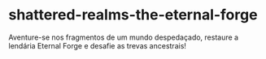 # shattered-realms-the-eternal-forge
 Aventure-se nos fragmentos de um mundo despedaçado, restaure a lendária Eternal Forge e desafie as trevas ancestrais!
